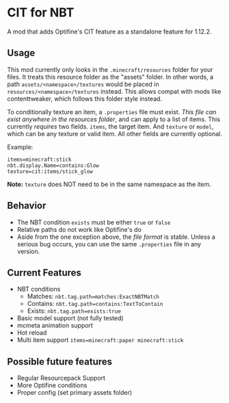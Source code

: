 # CIT for NBT

A mod that adds Optifine's CIT feature as a standalone feature for 1.12.2.

## Usage

This mod currently only looks in the `.minecraft/resources` folder for your files.
It treats this resource folder as the "assets" folder. In other words,
a path `assets/<namespace>/textures` would be placed in `resources/<namespace>/textures`
instead. This allows compat with mods like contenttweaker, which
follows this folder style instead.

To conditionally texture an item, a `.properties` file must exist. *This file can
exist anywhere in the resources folder*, and can apply to a list of items. This currently
*requires* two fields. `items`, the target item. And `texture` or `model`, which can be any texture
or valid item. All other fields are currently optional.

Example:
```
items=minecraft:stick
nbt.display.Name=contains:Glow
texture=cit:items/stick_glow
```

**Note:** `texture` does NOT need to be in the same namespace as the item.

## Behavior

- The NBT condition `exists` must be either `true` or `false`
- Relative paths do not work like Optifine's do
- Aside from the one exception above, the *file format* is stable. Unless 
a serious bug occurs, you can use the same `.properties` file in any version.

## Current Features

- NBT conditions
  - Matches: `nbt.tag.path=matches:ExactNBTMatch`
  - Contains: `nbt.tag.path=contains:TextToContain`
  - Exists: `nbt.tag.path=exists:true`
- Basic model support (not fully tested)
- mcmeta animation support
- Hot reload
- Multi item support `items=minecraft:paper minecraft:stick`

## Possible future features

- Regular Resourcepack Support
- More Optifine conditions
- Proper config (set primary assets folder)
